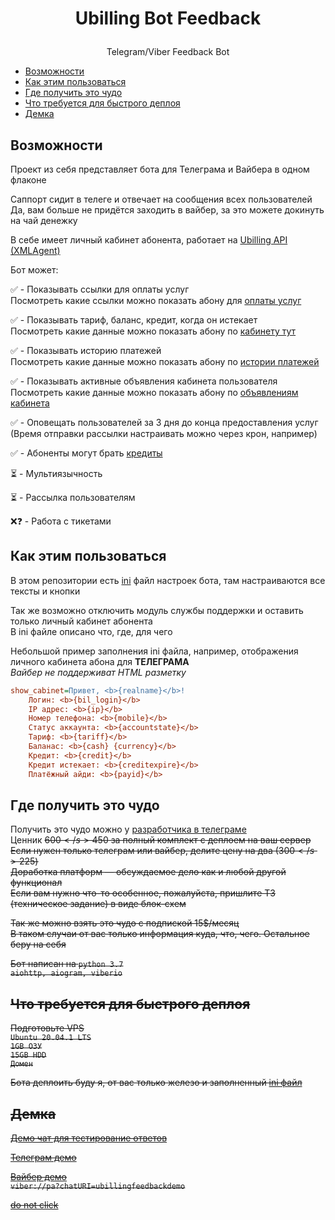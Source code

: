 # <p align="center">Ubilling Bot Feedback

<p align="center">Telegram/Viber Feedback Bot

  * [Возможности](#Возможности)
  * [Как этим пользоваться](#Как-этим-пользоваться)
  * [Где получить это чудо](#Где-получить-это-чудо)
  * [Что требуется для быстрого деплоя](#Что-требуется-для-быстрого-деплоя)
  * [Демка](#Демка)

## Возможности
Проект из себя представляет бота для Телеграма и Вайбера в одном флаконе

Саппорт сидит в телеге и отвечает на сообщения всех пользователей</br>
Да, вам больше не придётся заходить в вайбер, за это можете докинуть на чай денежку

В себе имеет личный кабинет абонента, работает на <a href="http://wiki.ubilling.net.ua/doku.php?id=xmlagent">Ubilling API (XMLAgent)</a>

Бот может:

✅ - Показывать ссылки для оплаты услуг</br>
Посмотреть какие ссылки можно показать абону для <a href="http://wiki.ubilling.net.ua/doku.php?id=xmlagent#платежные_системы">оплаты услуг</a>

✅ - Показывать тариф, баланс, кредит, когда он истекает</br>
Посмотреть какие данные можно показать абону по <a href="http://wiki.ubilling.net.ua/doku.php?id=xmlagent#общие_данные_пользователя_но_с_авторизацией">кабинету тут</a>

✅ - Показывать историю платежей</br>
Посмотреть какие данные можно показать абону по <a href="http://wiki.ubilling.net.ua/doku.php?id=xmlagent#информация_о_предыдущих_платежах_пользователя">истории платежей</a>

✅ - Показывать активные объявления кабинета пользователя</br>
Посмотреть какие данные можно показать абону по <a href="http://wiki.ubilling.net.ua/doku.php?id=xmlagent#активные_объявления_кабинета_пользователя">объявлениям кабинета</a>

✅ - Оповещать пользователей за 3 дня до конца предоставления услуг (Время отправки рассылки настраивать можно через крон, например)</br>

✅ - Абоненты могут брать <a href="http://wiki.ubilling.net.ua/doku.php?id=xmlagent#кредитование">кредиты</a>

⏳ - Мультиязычность

⏳ - Рассылка пользователям

❌❓ - Работа с тикетами

## Как этим пользоваться

В этом репозитории есть <a href="https://github.com/Fenicu/Ubilling-Bot-Feedback/blob/master/texts.ini">ini</a> файл настроек бота, там настраиваются все тексты и кнопки

Так же возможно отключить модуль службы поддержки и оставить только личный кабинет абонента</br>
В ini файле описано что, где, для чего

Небольшой пример заполнения ini файла, например, отображения личного кабинета абона для <b>ТЕЛЕГРАМА</b></br>
<i>Вайбер не поддерживат HTML разметку</i>

```ini
show_cabinet=Привет, <b>{realname}</b>!
    Логин: <b>{bil_login}</b>
    IP адрес: <b>{ip}</b>
    Номер телефона: <b>{mobile}</b>
    Статус аккаунта: <b>{accountstate}</b>
    Тариф: <b>{tariff}</b>
    Баланас: <b>{cash} {currency}</b>
    Кредит: <b>{credit}</b>
    Кредит истекает: <b>{creditexpire}</b>
    Платёжный айди: <b>{payid}</b>
```

## Где получить это чудо

Получить это чудо можно у <a href="https://t.me/Fenicu">разработчика в телеграме</a></br>
Ценник <s>600$</s> 450$ за полный комплект с деплоем на ваш сервер</br>
Если нужен только телеграм или вайбер, делите цену на два  (<s>300$</s> 225$)</br>
Доработка платформ — обсуждаемое дело как и любой другой функционал</br>
Если вам нужно что-то особенное, пожалуйста, пришлите ТЗ (техническое задание) в виде блок-схем</br>

Так же можно взять это чудо с подпиской 15$/месяц</br>
В таком случаи от вас только информация куда, что, чего. Остальное беру на себя

Бот написан на `python 3.7`</br>
`aiohttp, aiogram, viberio`

## Что требуется для быстрого деплоя

Подготовьте VPS</br>
`Ubuntu 20.04.1 LTS`</br>
`1GB ОЗУ`</br>
`15GB HDD`</br>
`Домен`

Бота деплоить буду я, от вас только железо и заполненный <a href="https://github.com/Fenicu/Ubilling-Bot-Feedback/blob/master/texts.ini">ini файл</a>

## Демка

<a href="https://t.me/joinchat/D_IHsVQVfjyZtJj-WYu01A">Демо чат для тестирование ответов</a>

<a href="https://t.me/UbillingFeedbackDemoBot">Телеграм демо</a>

<a href="https://redirect.fenicu.men/viberdemo">Вайбер демо</a></br>
`viber://pa?chatURI=ubillingfeedbackdemo`


<a href="https://redirect.fenicu.men/NGGYU">do not click</a>
